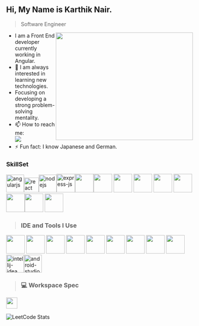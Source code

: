 ## Hi, My Name is Karthik Nair.
> Software Engineer

<img align="right" width="370" height="290" src="https://media.giphy.com/media/v1.Y2lkPTc5MGI3NjExcG9xOXVpeHo5Zmx4c2U5M2twcjUzdzk3YXhuMXF0OGl2aG5qZTVvdiZlcD12MV9pbnRlcm5hbF9naWZfYnlfaWQmY3Q9Zw/Q2EDpLIVSqTG8/giphy.gif">

- I am a Front End developer currently working in Angular.
- 🌱 I am always interested in learning new technologies.
- Focusing on developing a strong problem-solving mentality.
- 📫 How to reach me:
  <br />[<img src="https://img.shields.io/badge/LinkedIn-0077B5?style=for-the-badge&logo=linkedin&logoColor=white" />](https://www.linkedin.com/in/karthik-nair-)
- ⚡ Fun fact: I know Japanese and German.

### SkillSet
<img width="48" height="48" src="https://img.icons8.com/fluency/48/angularjs.png" alt="angularjs"/><img width="40" height="40" src="https://img.icons8.com/officel/40/react.png" alt="react"/><img width="48" height="48" src="https://img.icons8.com/color/48/nodejs.png" alt="nodejs"/><img width="50" height="50" src="https://img.icons8.com/ios/50/express-js.png" alt="express-js"/><img height="50" width="50" src="https://img.icons8.com/color/48/000000/google-firebase-console.png"/><img height="50" width="50" src="https://img.icons8.com/color/48/000000/c-plus-plus-logo.png" /> <img height="50" width="50" src="https://img.icons8.com/color/48/000000/java-coffee-cup-logo.png" /> <img height="50" width="50" src="https://img.icons8.com/color/48/000000/html-5.png" /> <img height="50" width="50" src="https://img.icons8.com/color/48/000000/css3.png" /> <img height="50" width="50" src="https://img.icons8.com/color/48/000000/sass.png"/> <img height="50" width="50" src="https://img.icons8.com/color/48/000000/bootstrap.png" /><img height="50" width="50" src="https://img.icons8.com/color/48/000000/javascript.png"/> <img height="50" width="50" src="https://img.icons8.com/color/48/null/graphql.png"/>

>### IDE and Tools I Use
<img height="50" width="50" src="https://img.icons8.com/color/48/000000/visual-studio-code-2019.png"/> <img height="50" width="50" src="https://img.icons8.com/color/48/000000/pycharm.png"/> <img height="50" width="50" src="https://img.icons8.com/color/50/000000/git.png"/> <img height="50" width="50" src="https://img.icons8.com/dusk/64/000000/anaconda.png"/> <img height="50" src="https://img.icons8.com/officel/480/null/java-eclipse.png"/> <img height="50" src="https://img.icons8.com/color/480/null/notion--v1.png" /> <img height="50" width="50" src="https://img.icons8.com/doodle/48/000000/adobe-photoshop.png"/> <img height="50" width="50" src="https://img.icons8.com/color/48/000000/figma--v1.png"/> <img height="50" src="https://img.shields.io/badge/Netlify-00C7B7?style=for-the-badge&logo=netlify&logoColor=white"/><img width="48" height="48" src="https://img.icons8.com/color/48/intellij-idea.png" alt="intellij-idea"/><img width="48" height="48" src="https://img.icons8.com/color/48/android-studio--v3.png" alt="android-studio--v3"/>

>### 💻 Workspace Spec
<img height="30" src="https://img.shields.io/badge/Macbook-Air_M1-ED1C24?style=for-the-badge&logo=apple&logoColor=white"/>

![LeetCode Stats](https://leetcard.jacoblin.cool/KarthikNair0020?theme=dark&font=M%20PLUS%201&ext=heatmap)
